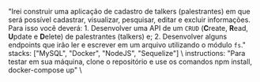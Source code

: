 "Irei construir uma aplicação de cadastro de talkers (palestrantes) em que será possível cadastrar, visualizar, pesquisar, editar e excluir informações. Para isso você deverá: 1. Desenvolver uma API de um `CRUD` (**C**reate, **R**ead, **U**pdate e **D**elete) de palestrantes (talkers) e; 2. Desenvolver alguns endpoints que irão ler e escrever em um arquivo utilizando o módulo `fs`." \
stacks: ["MySQL", "Docker", "NodeJS", "Sequelize"] \ 
instructions: "Para testar em sua máquina, clone o repositório e use os comandos npm install, docker-compose up" \
